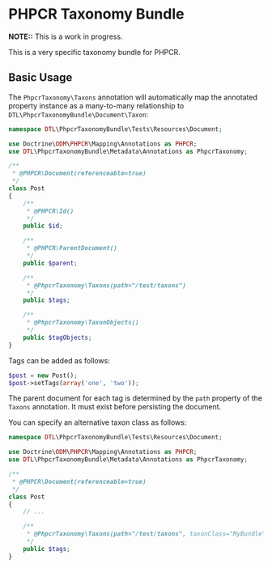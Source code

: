 PHPCR Taxonomy Bundle
=====================

**NOTE::** This is a work in progress.

This is a very specific taxonomy bundle for PHPCR.

Basic Usage
-----------

The `PhpcrTaxonomy\Taxons` annotation will automatically map the annotated
property instance as a many-to-many relationship to 
`DTL\PhpcrTaxonomyBundle\Document\Taxon`:

````php
namespace DTL\PhpcrTaxonomyBundle\Tests\Resources\Document;

use Doctrine\ODM\PHPCR\Mapping\Annotations as PHPCR;
use DTL\PhpcrTaxonomyBundle\Metadata\Annotations as PhpcrTaxonomy;

/**
 * @PHPCR\Document(referenceable=true)
 */
class Post
{
    /**
     * @PHPCR\Id()
     */
    public $id;

    /**
     * @PHPCR\ParentDocument()
     */
    public $parent;

    /**
     * @PhpcrTaxonomy\Taxons(path="/test/taxons")
     */
    public $tags;

    /**
     * @PhpcrTaxonomy\TaxonObjects()
     */
    public $tagObjects;
}
````

Tags can be added as follows:

````php
$post = new Post();
$post->setTags(array('one', 'two'));
````

The parent document for each tag is determined by the `path` property of the
`Taxons` annotation. It must exist before persisting the document.

You can specify an alternative taxon class as follows:

````php
namespace DTL\PhpcrTaxonomyBundle\Tests\Resources\Document;

use Doctrine\ODM\PHPCR\Mapping\Annotations as PHPCR;
use DTL\PhpcrTaxonomyBundle\Metadata\Annotations as PhpcrTaxonomy;

/**
 * @PHPCR\Document(referenceable=true)
 */
class Post
{
    // ...

    /**
     * @PhpcrTaxonomy\Taxons(path="/test/taxons", taxonClass="MyBundle\MyTaxonClass")
     */
    public $tags;
}
````
